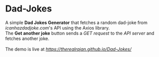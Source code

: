 # Dad-Jokes

A simple **Dad Jokes Generator** that fetches a random dad-joke from *icanhazdadjoke.com*'s API using the Axios library. <br>
The **Get another joke** button sends a *GET request* to the *API server* and fetches another joke.<br><br>
The demo is live at *https://therealrajan.github.io/Dad-Jokes/*
